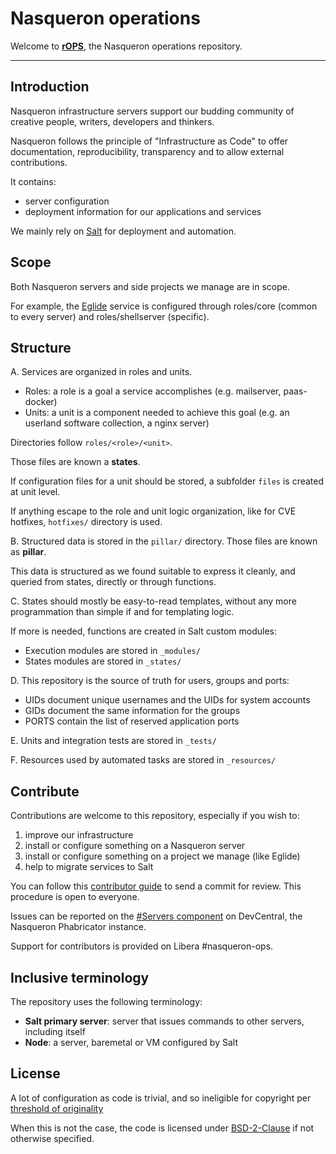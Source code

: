 Nasqueron operations
====================

Welcome to **[rOPS](https://devcentral.nasqueron.org/diffusion/OPS/)**,
the Nasqueron operations repository.

----------

Introduction
------------

Nasqueron infrastructure servers support our budding community
of creative people, writers, developers and thinkers.

Nasqueron follows the principle of "Infrastructure as Code"
to offer documentation, reproducibility, transparency and
to allow external contributions.

It contains:

 - server configuration
 - deployment information for our applications and services

We mainly rely on [Salt](https://docs.saltproject.io/en/latest/contents.html)
for deployment and automation.

Scope
-----

Both Nasqueron servers and side projects we manage are in scope.

For example, the [Eglide](http://www.eglide.org/) service is configured
through roles/core (common to every server) and roles/shellserver (specific).

Structure
---------

A. Services are organized in roles and units.

* Roles: a role is a goal a service accomplishes (e.g. mailserver, paas-docker)
* Units: a unit is a component needed to achieve this goal
  (e.g. an userland software collection, a nginx server)

Directories follow `roles/<role>/<unit>`.

Those files are known a **states**.

If configuration files for a unit should be stored,
a subfolder `files` is created at unit level.

If anything escape to the role and unit logic organization,
like for CVE hotfixes, `hotfixes/` directory is used.

B. Structured data is stored in the  `pillar/` directory.
Those files are known as **pillar**.

This data is structured as we found suitable to express it
cleanly, and queried from states, directly or through functions.

C. States should mostly be easy-to-read templates, without any more
programmation than simple if and for templating logic.

If more is needed, functions are created in Salt custom modules:

* Execution modules are stored in `_modules/`
* States modules are stored in `_states/`

D. This repository is the source of truth for users, groups and ports:

* UIDs document unique usernames and the UIDs for system accounts
* GIDs document the same information for the groups
* PORTS contain the list of reserved application ports

E. Units and integration tests are stored in `_tests/`

F. Resources used by automated tasks are stored in `_resources/`

Contribute
----------

Contributions are welcome to this repository, especially if you wish to:

 1. improve our infrastructure
 2. install or configure something on a Nasqueron server
 3. install or configure something on a project we manage (like Eglide)
 4. help to migrate services to Salt

You can follow this [contributor guide](https://agora.nasqueron.org/How%20to%20contribute%20code)
to send a commit for review. This procedure is open to everyone.

Issues can be reported on the [#Servers component](https://devcentral.nasqueron.org/tag/servers/)
on DevCentral, the Nasqueron Phabricator instance.

Support for contributors is provided on Libera #nasqueron-ops.

Inclusive terminology
---------------------

The repository uses the following terminology:

  - **Salt primary server**: server that issues commands to other servers, including itself
  - **Node**: a server, baremetal or VM configured by Salt

License
-------

A lot of configuration as code is trivial, and so ineligible for copyright per
[threshold of originality](https://en.wikipedia.org/wiki/Threshold_of_originality)

When this is not the case, the code is licensed under
[BSD-2-Clause](https://opensource.org/licenses/BSD-2-Clause)
if not otherwise specified.
